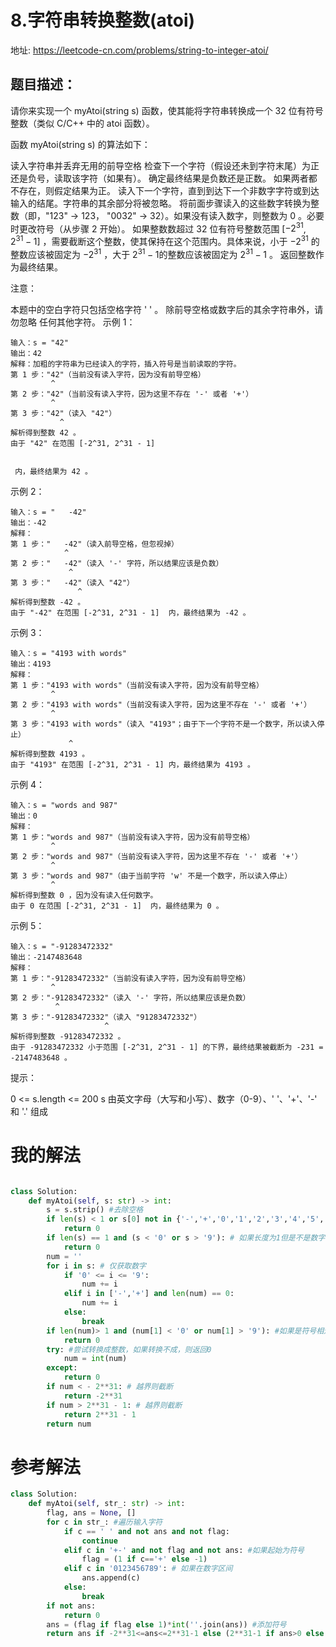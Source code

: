 # 8.字符串转换整数(atoi)
地址:
https://leetcode-cn.com/problems/string-to-integer-atoi/

## 题目描述：
请你来实现一个 myAtoi(string s) 函数，使其能将字符串转换成一个 32 位有符号整数（类似 C/C++ 中的 atoi 函数）。

函数 myAtoi(string s) 的算法如下：

读入字符串并丢弃无用的前导空格
检查下一个字符（假设还未到字符末尾）为正还是负号，读取该字符（如果有）。 确定最终结果是负数还是正数。 如果两者都不存在，则假定结果为正。
读入下一个字符，直到到达下一个非数字字符或到达输入的结尾。字符串的其余部分将被忽略。
将前面步骤读入的这些数字转换为整数（即，"123" -> 123， "0032" -> 32）。如果没有读入数字，则整数为 0 。必要时更改符号（从步骤 2 开始）。
如果整数数超过 32 位有符号整数范围 [$−2^{31}$,  $2^{31} − 1$] ，需要截断这个整数，使其保持在这个范围内。具体来说，小于 $−2^{31}$ 的整数应该被固定为 $−2^{31}$ ，大于 $2^{31} − 1$的整数应该被固定为 $2^{31} − 1$ 。
返回整数作为最终结果。

注意：

本题中的空白字符只包括空格字符 ' ' 。
除前导空格或数字后的其余字符串外，请勿忽略 任何其他字符。
示例 1：
```
输入：s = "42"
输出：42
解释：加粗的字符串为已经读入的字符，插入符号是当前读取的字符。
第 1 步："42"（当前没有读入字符，因为没有前导空格）
         ^
第 2 步："42"（当前没有读入字符，因为这里不存在 '-' 或者 '+'）
         ^
第 3 步："42"（读入 "42"）
           ^
解析得到整数 42 。
由于 "42" 在范围 [-2^31, 2^31 - 1] 


 内，最终结果为 42 。

```
示例 2：
```
输入：s = "   -42"
输出：-42
解释：
第 1 步："   -42"（读入前导空格，但忽视掉）
            ^
第 2 步："   -42"（读入 '-' 字符，所以结果应该是负数）
             ^
第 3 步："   -42"（读入 "42"）
               ^
解析得到整数 -42 。
由于 "-42" 在范围 [-2^31, 2^31 - 1]  内，最终结果为 -42 。
```
示例 3：
```
输入：s = "4193 with words"
输出：4193
解释：
第 1 步："4193 with words"（当前没有读入字符，因为没有前导空格）
         ^
第 2 步："4193 with words"（当前没有读入字符，因为这里不存在 '-' 或者 '+'）
         ^
第 3 步："4193 with words"（读入 "4193"；由于下一个字符不是一个数字，所以读入停止）
             ^
解析得到整数 4193 。
由于 "4193" 在范围 [-2^31, 2^31 - 1] 内，最终结果为 4193 。

```
示例 4：
```
输入：s = "words and 987"
输出：0
解释：
第 1 步："words and 987"（当前没有读入字符，因为没有前导空格）
         ^
第 2 步："words and 987"（当前没有读入字符，因为这里不存在 '-' 或者 '+'）
         ^
第 3 步："words and 987"（由于当前字符 'w' 不是一个数字，所以读入停止）
         ^
解析得到整数 0 ，因为没有读入任何数字。
由于 0 在范围 [-2^31, 2^31 - 1]  内，最终结果为 0 。

```
示例 5：
```
输入：s = "-91283472332"
输出：-2147483648
解释：
第 1 步："-91283472332"（当前没有读入字符，因为没有前导空格）
         ^
第 2 步："-91283472332"（读入 '-' 字符，所以结果应该是负数）
          ^
第 3 步："-91283472332"（读入 "91283472332"）
                     ^
解析得到整数 -91283472332 。
由于 -91283472332 小于范围 [-2^31, 2^31 - 1] 的下界，最终结果被截断为 -231 = -2147483648 。

```

提示：

0 <= s.length <= 200
s 由英文字母（大写和小写）、数字（0-9）、' '、'+'、'-' 和 '.' 组成

# 我的解法
``` python

class Solution:
    def myAtoi(self, s: str) -> int:
        s = s.strip() #去除空格
        if len(s) < 1 or s[0] not in {'-','+','0','1','2','3','4','5','6','7','8','9'}: # 如果长度为0 或者开头不是数字，返回0
            return 0
        if len(s) == 1 and (s < '0' or s > '9'): # 如果长度为1但是不是数字
            return 0
        num = ''
        for i in s: # 仅获取数字
            if '0' <= i <= '9':
                num += i
            elif i in ['-','+'] and len(num) == 0:
                num += i
            else:
                break
        if len(num)> 1 and (num[1] < '0' or num[1] > '9'): #如果是符号相连，++ +- -- -+
            return 0
        try: #尝试转换成整数，如果转换不成，则返回0
            num = int(num)
        except:
            return 0
        if num < - 2**31: # 越界则截断
            return -2**31
        if num > 2**31 - 1: # 越界则截断
            return 2**31 - 1
        return num


```

# 参考解法
``` python
class Solution:
    def myAtoi(self, str_: str) -> int:
        flag, ans = None, []
        for c in str_: #遍历输入字符
            if c == ' ' and not ans and not flag:
                continue
            elif c in '+-' and not flag and not ans: #如果起始为符号
                flag = (1 if c=='+' else -1)
            elif c in '0123456789': # 如果在数字区间
                ans.append(c)
            else:
                break
        if not ans:
            return 0
        ans = (flag if flag else 1)*int(''.join(ans)) #添加符号
        return ans if -2**31<=ans<=2**31-1 else (2**31-1 if ans>0 else -2**31)


```

